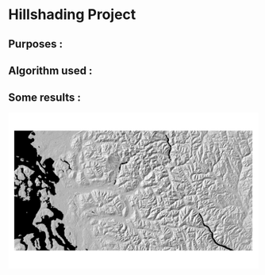 Hillshading Project 
===================

Purposes : 
----------



Algorithm used : 
----------------



Some results : 
--------------

![NorthCascade](Pictures/NorthCascade_40degree.png)